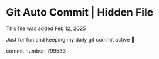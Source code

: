 # Git Auto Commit | Hidden File

This file was added Feb 12, 2025

Just for fun and keeping my daily git commit active 🤪

commit number: 799533
